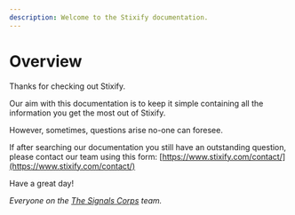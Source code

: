 ```yaml
---
description: Welcome to the Stixify documentation.
---
```


# Overview

Thanks for checking out Stixify.

Our aim with this documentation is to keep it simple containing all the information you get the most out of Stixify.

However, sometimes, questions arise no-one can foresee.

If after searching our documentation you still have an outstanding question, please contact our team using this form: [https://www.stixify.com/contact/](https://www.stixify.com/contact/)

Have a great day!

_Everyone on the_ [_The Signals Corps_](https://www.thesignalcorps.com/) _team._

